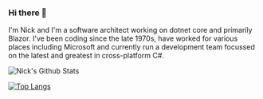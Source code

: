 ### Hi there 👋

I'm Nick and I'm a software architect working on dotnet core and primarily Blazor. I've been coding since the late 1970s, have worked for various places including Microsoft and currently run a development team focussed on the latest and greatest in cross-platform C#.

![Nick's Github Stats](https://github-readme-stats.vercel.app/api?username=nickbeau)

[![Top Langs](https://github-readme-stats.vercel.app/api/top-langs/?username=nickbeau&exclude_repo=github-readme-stats)](https://github.com/nickbeau/github-readme-stats)
